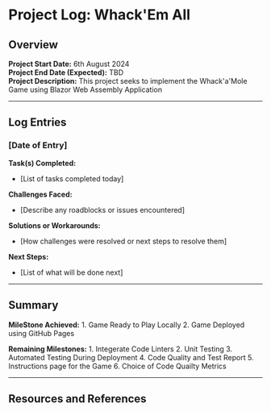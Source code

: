 # Project Log: Whack'Em All

## Overview
**Project Start Date:** 6th August 2024  
**Project End Date (Expected):** TBD  
**Project Description:** This project seeks to implement the Whack'a'Mole Game using Blazor Web Assembly Application

---

## Log Entries

### [Date of Entry]

**Task(s) Completed:**  
- [List of tasks completed today]

**Challenges Faced:**  
- [Describe any roadblocks or issues encountered]

**Solutions or Workarounds:**  
- [How challenges were resolved or next steps to resolve them]

**Next Steps:**  
- [List of what will be done next]

---

## Summary 

**MileStone Achieved:** 
	1. Game Ready to Play Locally
	2. Game Deployed using GitHub Pages

**Remaining Milestones:** 
	1. Integerate Code Linters
	2. Unit Testing
	3. Automated Testing During Deployment 
	4. Code Quality and Test Report
	5. Instructions page for the Game
	6. Choice of Code Quailty Metrics

---

## Resources and References 

